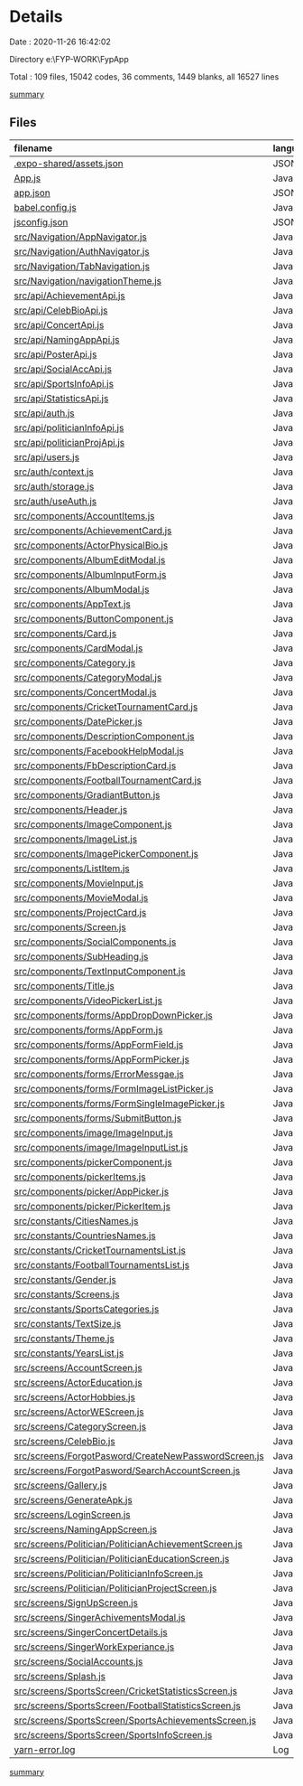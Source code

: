 # Details

Date : 2020-11-26 16:42:02

Directory e:\FYP-WORK\FypApp

Total : 109 files,  15042 codes, 36 comments, 1449 blanks, all 16527 lines

[summary](results.md)

## Files
| filename | language | code | comment | blank | total |
| :--- | :--- | ---: | ---: | ---: | ---: |
| [.expo-shared/assets.json](/.expo-shared/assets.json) | JSON | 4 | 0 | 1 | 5 |
| [App.js](/App.js) | JavaScript | 28 | 0 | 7 | 35 |
| [app.json](/app.json) | JSON | 17 | 14 | 0 | 31 |
| [babel.config.js](/babel.config.js) | JavaScript | 6 | 0 | 1 | 7 |
| [jsconfig.json](/jsconfig.json) | JSON | 3 | 0 | 1 | 4 |
| [src/Navigation/AppNavigator.js](/src/Navigation/AppNavigator.js) | JavaScript | 77 | 0 | 5 | 82 |
| [src/Navigation/AuthNavigator.js](/src/Navigation/AuthNavigator.js) | JavaScript | 25 | 0 | 5 | 30 |
| [src/Navigation/TabNavigation.js](/src/Navigation/TabNavigation.js) | JavaScript | 40 | 0 | 5 | 45 |
| [src/Navigation/navigationTheme.js](/src/Navigation/navigationTheme.js) | JavaScript | 10 | 0 | 2 | 12 |
| [src/api/AchievementApi.js](/src/api/AchievementApi.js) | JavaScript | 18 | 0 | 3 | 21 |
| [src/api/CelebBioApi.js](/src/api/CelebBioApi.js) | JavaScript | 13 | 0 | 1 | 14 |
| [src/api/ConcertApi.js](/src/api/ConcertApi.js) | JavaScript | 16 | 0 | 2 | 18 |
| [src/api/NamingAppApi.js](/src/api/NamingAppApi.js) | JavaScript | 4 | 0 | 1 | 5 |
| [src/api/PosterApi.js](/src/api/PosterApi.js) | JavaScript | 40 | 0 | 2 | 42 |
| [src/api/SocialAccApi.js](/src/api/SocialAccApi.js) | JavaScript | 7 | 0 | 1 | 8 |
| [src/api/SportsInfoApi.js](/src/api/SportsInfoApi.js) | JavaScript | 18 | 0 | 5 | 23 |
| [src/api/StatisticsApi.js](/src/api/StatisticsApi.js) | JavaScript | 18 | 0 | 5 | 23 |
| [src/api/auth.js](/src/api/auth.js) | JavaScript | 7 | 0 | 3 | 10 |
| [src/api/politicianInfoApi.js](/src/api/politicianInfoApi.js) | JavaScript | 13 | 10 | 4 | 27 |
| [src/api/politicianProjApi.js](/src/api/politicianProjApi.js) | JavaScript | 18 | 10 | 5 | 33 |
| [src/api/users.js](/src/api/users.js) | JavaScript | 5 | 0 | 2 | 7 |
| [src/auth/context.js](/src/auth/context.js) | JavaScript | 3 | 0 | 3 | 6 |
| [src/auth/storage.js](/src/auth/storage.js) | JavaScript | 29 | 0 | 7 | 36 |
| [src/auth/useAuth.js](/src/auth/useAuth.js) | JavaScript | 17 | 0 | 5 | 22 |
| [src/components/AccountItems.js](/src/components/AccountItems.js) | JavaScript | 30 | 0 | 4 | 34 |
| [src/components/AchievementCard.js](/src/components/AchievementCard.js) | JavaScript | 57 | 0 | 5 | 62 |
| [src/components/ActorPhysicalBio.js](/src/components/ActorPhysicalBio.js) | JavaScript | 379 | 0 | 5 | 384 |
| [src/components/AlbumEditModal.js](/src/components/AlbumEditModal.js) | JavaScript | 111 | 0 | 3 | 114 |
| [src/components/AlbumInputForm.js](/src/components/AlbumInputForm.js) | JavaScript | 164 | 0 | 6 | 170 |
| [src/components/AlbumModal.js](/src/components/AlbumModal.js) | JavaScript | 77 | 0 | 2 | 79 |
| [src/components/AppText.js](/src/components/AppText.js) | JavaScript | 13 | 0 | 5 | 18 |
| [src/components/ButtonComponent.js](/src/components/ButtonComponent.js) | JavaScript | 36 | 0 | 3 | 39 |
| [src/components/Card.js](/src/components/Card.js) | JavaScript | 34 | 0 | 5 | 39 |
| [src/components/CardModal.js](/src/components/CardModal.js) | JavaScript | 68 | 0 | 3 | 71 |
| [src/components/Category.js](/src/components/Category.js) | JavaScript | 28 | 0 | 4 | 32 |
| [src/components/CategoryModal.js](/src/components/CategoryModal.js) | JavaScript | 86 | 0 | 3 | 89 |
| [src/components/ConcertModal.js](/src/components/ConcertModal.js) | JavaScript | 157 | 0 | 6 | 163 |
| [src/components/CricketTournamentCard.js](/src/components/CricketTournamentCard.js) | JavaScript | 68 | 0 | 5 | 73 |
| [src/components/DatePicker.js](/src/components/DatePicker.js) | JavaScript | 93 | 0 | 2 | 95 |
| [src/components/DescriptionComponent.js](/src/components/DescriptionComponent.js) | JavaScript | 37 | 0 | 3 | 40 |
| [src/components/FacebookHelpModal.js](/src/components/FacebookHelpModal.js) | JavaScript | 130 | 0 | 3 | 133 |
| [src/components/FbDescriptionCard.js](/src/components/FbDescriptionCard.js) | JavaScript | 29 | 0 | 3 | 32 |
| [src/components/FootballTournamentCard.js](/src/components/FootballTournamentCard.js) | JavaScript | 70 | 0 | 6 | 76 |
| [src/components/GradiantButton.js](/src/components/GradiantButton.js) | JavaScript | 40 | 0 | 3 | 43 |
| [src/components/Header.js](/src/components/Header.js) | JavaScript | 52 | 0 | 5 | 57 |
| [src/components/ImageComponent.js](/src/components/ImageComponent.js) | JavaScript | 70 | 0 | 8 | 78 |
| [src/components/ImageList.js](/src/components/ImageList.js) | JavaScript | 65 | 0 | 4 | 69 |
| [src/components/ImagePickerComponent.js](/src/components/ImagePickerComponent.js) | JavaScript | 108 | 0 | 3 | 111 |
| [src/components/ListItem.js](/src/components/ListItem.js) | JavaScript | 74 | 0 | 4 | 78 |
| [src/components/MovieInput.js](/src/components/MovieInput.js) | JavaScript | 154 | 0 | 7 | 161 |
| [src/components/MovieModal.js](/src/components/MovieModal.js) | JavaScript | 311 | 0 | 9 | 320 |
| [src/components/ProjectCard.js](/src/components/ProjectCard.js) | JavaScript | 54 | 0 | 5 | 59 |
| [src/components/Screen.js](/src/components/Screen.js) | JavaScript | 29 | 0 | 4 | 33 |
| [src/components/SocialComponents.js](/src/components/SocialComponents.js) | JavaScript | 13 | 0 | 2 | 15 |
| [src/components/SubHeading.js](/src/components/SubHeading.js) | JavaScript | 52 | 0 | 5 | 57 |
| [src/components/TextInputComponent.js](/src/components/TextInputComponent.js) | JavaScript | 45 | 0 | 3 | 48 |
| [src/components/Title.js](/src/components/Title.js) | JavaScript | 16 | 0 | 4 | 20 |
| [src/components/VideoPickerList.js](/src/components/VideoPickerList.js) | JavaScript | 522 | 0 | 6 | 528 |
| [src/components/forms/AppDropDownPicker.js](/src/components/forms/AppDropDownPicker.js) | JavaScript | 47 | 0 | 5 | 52 |
| [src/components/forms/AppForm.js](/src/components/forms/AppForm.js) | JavaScript | 14 | 0 | 3 | 17 |
| [src/components/forms/AppFormField.js](/src/components/forms/AppFormField.js) | JavaScript | 20 | 0 | 5 | 25 |
| [src/components/forms/AppFormPicker.js](/src/components/forms/AppFormPicker.js) | JavaScript | 21 | 0 | 4 | 25 |
| [src/components/forms/ErrorMessgae.js](/src/components/forms/ErrorMessgae.js) | JavaScript | 13 | 0 | 4 | 17 |
| [src/components/forms/FormImageListPicker.js](/src/components/forms/FormImageListPicker.js) | JavaScript | 28 | 0 | 7 | 35 |
| [src/components/forms/FormSingleImagePicker.js](/src/components/forms/FormSingleImagePicker.js) | JavaScript | 48 | 0 | 9 | 57 |
| [src/components/forms/SubmitButton.js](/src/components/forms/SubmitButton.js) | JavaScript | 8 | 0 | 4 | 12 |
| [src/components/image/ImageInput.js](/src/components/image/ImageInput.js) | JavaScript | 70 | 0 | 9 | 79 |
| [src/components/image/ImageInputList.js](/src/components/image/ImageInputList.js) | JavaScript | 36 | 0 | 5 | 41 |
| [src/components/pickerComponent.js](/src/components/pickerComponent.js) | JavaScript | 188 | 0 | 5 | 193 |
| [src/components/pickerItems.js](/src/components/pickerItems.js) | JavaScript | 20 | 0 | 2 | 22 |
| [src/components/picker/AppPicker.js](/src/components/picker/AppPicker.js) | JavaScript | 86 | 0 | 5 | 91 |
| [src/components/picker/PickerItem.js](/src/components/picker/PickerItem.js) | JavaScript | 19 | 0 | 5 | 24 |
| [src/constants/CitiesNames.js](/src/constants/CitiesNames.js) | JavaScript | 327 | 0 | 1 | 328 |
| [src/constants/CountriesNames.js](/src/constants/CountriesNames.js) | JavaScript | 54 | 0 | 1 | 55 |
| [src/constants/CricketTournamentsList.js](/src/constants/CricketTournamentsList.js) | JavaScript | 30 | 0 | 1 | 31 |
| [src/constants/FootballTournamentsList.js](/src/constants/FootballTournamentsList.js) | JavaScript | 30 | 0 | 1 | 31 |
| [src/constants/Gender.js](/src/constants/Gender.js) | JavaScript | 10 | 0 | 1 | 11 |
| [src/constants/Screens.js](/src/constants/Screens.js) | JavaScript | 28 | 0 | 1 | 29 |
| [src/constants/SportsCategories.js](/src/constants/SportsCategories.js) | JavaScript | 10 | 0 | 1 | 11 |
| [src/constants/TextSize.js](/src/constants/TextSize.js) | JavaScript | 6 | 0 | 1 | 7 |
| [src/constants/Theme.js](/src/constants/Theme.js) | JavaScript | 11 | 0 | 1 | 12 |
| [src/constants/YearsList.js](/src/constants/YearsList.js) | JavaScript | 166 | 0 | 1 | 167 |
| [src/screens/AccountScreen.js](/src/screens/AccountScreen.js) | JavaScript | 53 | 0 | 5 | 58 |
| [src/screens/ActorEducation.js](/src/screens/ActorEducation.js) | JavaScript | 270 | 1 | 4 | 275 |
| [src/screens/ActorHobbies.js](/src/screens/ActorHobbies.js) | JavaScript | 210 | 0 | 5 | 215 |
| [src/screens/ActorWEScreen.js](/src/screens/ActorWEScreen.js) | JavaScript | 37 | 0 | 5 | 42 |
| [src/screens/CategoryScreen.js](/src/screens/CategoryScreen.js) | JavaScript | 100 | 0 | 8 | 108 |
| [src/screens/CelebBio.js](/src/screens/CelebBio.js) | JavaScript | 216 | 1 | 7 | 224 |
| [src/screens/ForgotPasword/CreateNewPasswordScreen.js](/src/screens/ForgotPasword/CreateNewPasswordScreen.js) | JavaScript | 76 | 0 | 7 | 83 |
| [src/screens/ForgotPasword/SearchAccountScreen.js](/src/screens/ForgotPasword/SearchAccountScreen.js) | JavaScript | 59 | 0 | 5 | 64 |
| [src/screens/Gallery.js](/src/screens/Gallery.js) | JavaScript | 210 | 0 | 8 | 218 |
| [src/screens/GenerateApk.js](/src/screens/GenerateApk.js) | JavaScript | 69 | 0 | 2 | 71 |
| [src/screens/LoginScreen.js](/src/screens/LoginScreen.js) | JavaScript | 114 | 0 | 11 | 125 |
| [src/screens/NamingAppScreen.js](/src/screens/NamingAppScreen.js) | JavaScript | 77 | 0 | 7 | 84 |
| [src/screens/Politician/PoliticianAchievementScreen.js](/src/screens/Politician/PoliticianAchievementScreen.js) | JavaScript | 218 | 0 | 11 | 229 |
| [src/screens/Politician/PoliticianEducationScreen.js](/src/screens/Politician/PoliticianEducationScreen.js) | JavaScript | 115 | 0 | 9 | 124 |
| [src/screens/Politician/PoliticianInfoScreen.js](/src/screens/Politician/PoliticianInfoScreen.js) | JavaScript | 115 | 0 | 8 | 123 |
| [src/screens/Politician/PoliticianProjectScreen.js](/src/screens/Politician/PoliticianProjectScreen.js) | JavaScript | 199 | 0 | 15 | 214 |
| [src/screens/SignUpScreen.js](/src/screens/SignUpScreen.js) | JavaScript | 114 | 0 | 9 | 123 |
| [src/screens/SingerAchivementsModal.js](/src/screens/SingerAchivementsModal.js) | JavaScript | 84 | 0 | 5 | 89 |
| [src/screens/SingerConcertDetails.js](/src/screens/SingerConcertDetails.js) | JavaScript | 376 | 0 | 4 | 380 |
| [src/screens/SingerWorkExperiance.js](/src/screens/SingerWorkExperiance.js) | JavaScript | 45 | 0 | 3 | 48 |
| [src/screens/SocialAccounts.js](/src/screens/SocialAccounts.js) | JavaScript | 294 | 0 | 10 | 304 |
| [src/screens/Splash.js](/src/screens/Splash.js) | JavaScript | 17 | 0 | 4 | 21 |
| [src/screens/SportsScreen/CricketStatisticsScreen.js](/src/screens/SportsScreen/CricketStatisticsScreen.js) | JavaScript | 243 | 0 | 11 | 254 |
| [src/screens/SportsScreen/FootballStatisticsScreen.js](/src/screens/SportsScreen/FootballStatisticsScreen.js) | JavaScript | 244 | 0 | 11 | 255 |
| [src/screens/SportsScreen/SportsAchievementsScreen.js](/src/screens/SportsScreen/SportsAchievementsScreen.js) | JavaScript | 222 | 0 | 10 | 232 |
| [src/screens/SportsScreen/SportsInfoScreen.js](/src/screens/SportsScreen/SportsInfoScreen.js) | JavaScript | 131 | 0 | 9 | 140 |
| [yarn-error.log](/yarn-error.log) | Log | 6,136 | 0 | 950 | 7,086 |

[summary](results.md)
